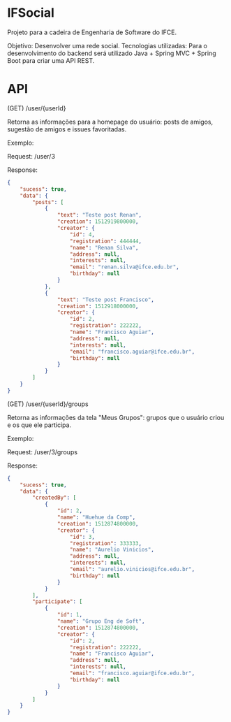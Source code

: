 # IFSocial

Projeto para a cadeira de Engenharia de Software do IFCE.

Objetivo: Desenvolver uma rede social.
Tecnologias utilizadas: Para o desenvolvimento do backend será utilizado Java + Spring MVC + Spring Boot para criar uma API REST.

# API

(GET) /user/{userId}

Retorna as informações para a homepage do usuário: posts de amigos, sugestão de amigos e issues favoritadas.

Exemplo:

Request: /user/3

Response:
```json
{
    "sucess": true,
    "data": {
        "posts": [
            {
                "text": "Teste post Renan",
                "creation": 1512919800000,
                "creator": {
                    "id": 4,
                    "registration": 444444,
                    "name": "Renan Silva",
                    "address": null,
                    "interests": null,
                    "email": "renan.silva@ifce.edu.br",
                    "birthday": null
                }
            },
            {
                "text": "Teste post Francisco",
                "creation": 1512918000000,
                "creator": {
                    "id": 2,
                    "registration": 222222,
                    "name": "Francisco Aguiar",
                    "address": null,
                    "interests": null,
                    "email": "francisco.aguiar@ifce.edu.br",
                    "birthday": null
                }
            }
        ]
    }
}
```	
	
(GET) /user/{userId}/groups

Retorna as informações da tela "Meus Grupos": grupos que o usuário criou e os que ele participa.

Exemplo:

Request: /user/3/groups

Response:
```json
{
    "sucess": true,
    "data": {
        "createdBy": [
            {
                "id": 2,
                "name": "Huehue da Comp",
                "creation": 1512874800000,
                "creator": {
                    "id": 3,
                    "registration": 333333,
                    "name": "Aurelio Vinicios",
                    "address": null,
                    "interests": null,
                    "email": "aurelio.vinicios@ifce.edu.br",
                    "birthday": null
                }
            }
        ],
        "participate": [
            {
                "id": 1,
                "name": "Grupo Eng de Soft",
                "creation": 1512874800000,
                "creator": {
                    "id": 2,
                    "registration": 222222,
                    "name": "Francisco Aguiar",
                    "address": null,
                    "interests": null,
                    "email": "francisco.aguiar@ifce.edu.br",
                    "birthday": null
                }
            }
        ]
    }
}
```